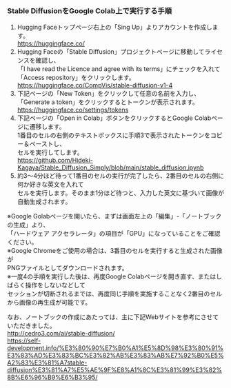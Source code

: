 ### Stable DiffusionをGoogle Colab上で実行する手順

1. Hugging Faceトップページ右上の「Sing Up」よりアカウントを作成します。  
https://huggingface.co/
2. Hugging Faceの「Stable Diffusion」プロジェクトページに移動してライセンスを確認し、  
「I have read the Licence and agree with its terms」にチェックを入れて  
「Access repository」をクリックします。  
https://huggingface.co/CompVis/stable-diffusion-v1-4
3. 下記ページの「New Token」をクリックして任意の名前を入力し、  
「Generate a token」をクリックするとトークンが表示されます。
https://huggingface.co/settings/tokens
4. 下記ページの「Open in Colab」ボタンをクリックするとGoogle Colabページに遷移します。  
1番目のセルの右側のテキストボックスに手順3で表示されたトークンをコピー＆ペーストし、  
セルを実行してします。  
https://github.com/Hideki-Kagaya/Stable_Diffusion_Simply/blob/main/stable_diffusion.ipynb  
5. 約3～4分ほど待って1番目のセルの実行が完了したら、2番目のセルの右側に何か好きな英文を入れて  
セルを実行します。そのまま1分ほど待つと、入力した英文に基づいて画像が自動生成されます。

※Google Golabページを開いたら、まずは画面左上の「編集」-「ノートブックの生成」より、  
「ハードウェア アクセラレータ」の項目が「GPU」になっていることをご確認ください。  
※Google Chromeをご使用の場合は、3番目のセルを実行すると生成された画像が  
PNGファイルとしてダウンロードされます。  
※一度4の手順を実行した後は、再度Google Colabページを開き直す、またはしばらく操作をしないなどして  
セッションが切断されるまでは、再度同じ手順を実施することなく2番目のセルから画像の再生成が可能です。

なお、ノートブックの作成にあたっては、主に下記Webサイトを参考にさせていただきました。  
http://cedro3.com/ai/stable-diffusion/  
https://self-development.info/%E3%80%90%E7%B0%A1%E5%8D%98%E3%80%91%E3%83%AD%E3%83%BC%E3%82%AB%E3%83%AB%E7%92%B0%E5%A2%83%E3%81%A7stable-diffusion%E3%81%A7%E5%AE%9F%E8%A1%8C%E3%81%99%E3%82%8B%E6%96%B9%E6%B3%95/  
